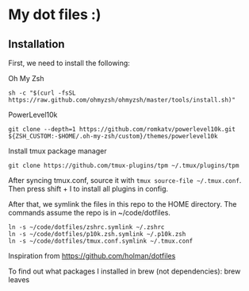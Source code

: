 # My dot files :)

## Installation
First, we need to install the following:

Oh My Zsh
```
sh -c "$(curl -fsSL https://raw.github.com/ohmyzsh/ohmyzsh/master/tools/install.sh)"
```

PowerLevel10k
```
git clone --depth=1 https://github.com/romkatv/powerlevel10k.git ${ZSH_CUSTOM:-$HOME/.oh-my-zsh/custom}/themes/powerlevel10k
```

Install tmux package manager
```
git clone https://github.com/tmux-plugins/tpm ~/.tmux/plugins/tpm
```
After syncing tmux.conf, source it with `tmux source-file ~/.tmux.conf`. Then press shift + I to install all plugins in config.

After that, we symlink the files in this repo to the HOME directory. The commands assume the repo is in ~/code/dotfiles.
```
ln -s ~/code/dotfiles/zshrc.symlink ~/.zshrc
ln -s ~/code/dotfiles/p10k.zsh.symlink ~/.p10k.zsh
ln -s ~/code/dotfiles/tmux.conf.symlink ~/.tmux.conf
```

Inspiration from https://github.com/holman/dotfiles


To find out what packages I installed in brew (not dependencies):
brew leaves
